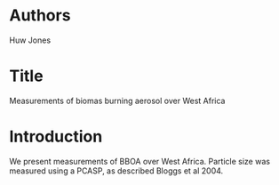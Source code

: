 # Authors
Huw Jones

# Title

Measurements of biomas burning aerosol over West Africa

# Introduction
We present measurements of BBOA over West Africa.
Particle size was measured using a PCASP, as described
Bloggs et al 2004.